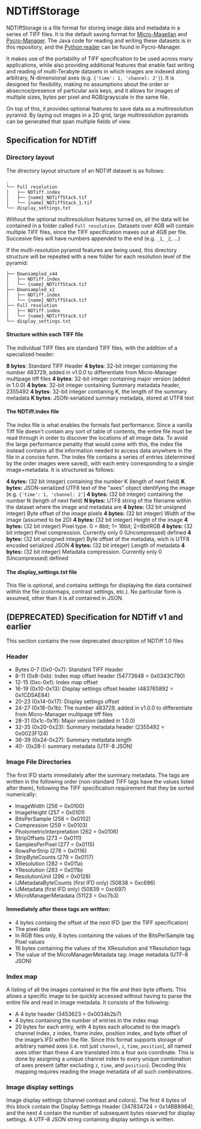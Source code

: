 # NDTiffStorage
NDTiffStorage is a file format for storing image data and metadata in a series of TIFF files. It is the default saving format for [Micro-Magellan](https://micro-manager.org/wiki/MicroMagellan) and [Pycro-Manager](https://github.com/micro-manager/pycro-manager). The Java code for reading and writing these datasets is in this repository, and the [Python reader](https://pycro-manager.readthedocs.io/en/latest/apis.html#reading-acquired-data) can be found in Pycro-Manager.

It makes use of the portability of TIFF specification to be used across many applications, while also providing additional features that enable fast writing and reading of multi-Terabyte datasets in which images are indexed along arbitrary, N-dimensional axes (e.g. `{'time': 1, 'channel: 2'}`). It is designed for flexibility, making no assumptions about the order or absecnce/presence of particular axis keys, and it allows for images of multiple sizes, bytes per pixel and RGB/grayscale in the same file. 

On top of this, it provides optional features to save data as a multiresolution pyramid. By laying out images in a 2D grid, large multiresolution pyramids can be generated that span multiple fields of view.

## Specification for NDTiff 

### Directory layout
The directory layout structure of an NDTiff dataset is as follows:
```
.
└── Full resolution
│   ├── NDTiff.index
│   ├── {name}_NDTiffStack.tif
│   └── {name}_NDTiffStack_1.tif
└── display_settings.txt

```
Without the optional multiresolution features turned on, all the data will be contained in a folder called `Full resolution`. Datasets over 4GB will contain multiple TIFF files, since the TIFF specification maxes out at 4GB per file. Succesive files will have numbers appended to the end (e.g. `_1`, `_2`, ...)

If the multi-resolution pyramid features are being used, this directory structure will be repeated with a new folder for each resolution level of the pyramid:
```
├── Downsampled_x44
│   ├── NDTiff.index
│   └── {name}_NDTiffStack.tif
├── Downsampled_x2
│   ├── NDTiff.index
│   └── {name}_NDTiffStack.tif
├── Full resolution
│   ├── NDTiff.index
│   └── {name}_NDTiffStack.tif
└── display_settings.txt
```

#### Structure within each TIFF file

The individual TIFF files are standard TIFF files, with the addition of a specialized header:

**8 bytes**: Standard TIFF Header
**4 bytes**: 32-bit integer containing the number 483729, added in v1.0.0 to differentiate from Micro-Manager multipage tiff files
**4 bytes**: 32-bit integer containing major version (added in 1.0.0)
**4 bytes**: 32-bit integer containing Summary metadata header, 2355492 
**4 bytes**: 32-bit integer contianing K, the length of the summary metadata
**K bytes**: JSON-serialized summary metadata, stored at UTF8 text

#### The NDTiff.index file

The index file is what enables the formats fast performance. Since a vanilla Tiff file doesn't contain any sort of table of contents, the entire file must be read through in order to discover the locations of all image data. To avoid the large performance penality that would come with this, the index file instead contains all the information needed to access data anywhere in the file in a concise form. The index file contains a series of entries (determined by the order images were saved), with each entry corresponding to a single image+metadata. It is structured as follows:

**4 bytes:** (32 bit integer) containing the number K (length of next field)
**K bytes:** JSON-serialized UTF8 text of the "axes" object identifying the image (e.g. `{'time': 1, 'channel: 2'`)
**4 bytes:** (32 bit integer) containing the number N (length of next field)
**N bytes:** UTF8 string of the filename within the dataset where the image and metadata are
**4 bytes:** (32 bit unsigned integer) Byte offset of the image pixels
**4 bytes:** (32 bit integer) Width of the image (assumed to be 2D)
**4 bytes:** (32 bit integer) Height of the image
**4 bytes:** (32 bit integer) Pixel type. 0 = 8bit; 1= 16bit; 2=8bitRGB
**4 bytes:** (32 bit integer) Pixel compression. Currently only 0 (Uncompressed) defined
**4 bytes:** (32 bit unsigned integer) Byte offset of the metadata, wich is UTF8 encoded serialized JSON
**4 bytes:** (32 bit integer) Length of metadata
**4 bytes:** (32 bit integer) Metadata compression. Currently only 0 (Uncompressed) defined

#### The display_settings.txt file

This file is optional, and contains settings for displaying the data contained within the file (colormaps, contrast settings, etc.). No particular form is assumed, other than it is all contained in JSON.


## (DEPRECATED) Specification for NDTiff v1 and earlier

This section contains the now deprecated description of NDTiff 1.0 files

### Header

- Bytes 0-7 (0x0-0x7): Standard TIFF Header
- 8-11 (0x8-0xb): Index map offset header (54773648 = 0x0343C790)
- 12-15 (0xc-0xf): Index map offset
- 16-19 (0x10-0x13): Display settings offset header (483765892 = 0x1CD5AE84)
- 20-23 (0x14-0x17): Display settings offset
- 24-27 (0x18-0x1b): The number 483729, added in v1.0.0 to differentiate from Micro-Manager multipage tiff files
- 28-31 (0x1c-0x1f): Major version (added in 1.0.0)
- 32-35 (0x20-0x23): Summary metadata header (2355492 = 0x0023F124)
- 36-39 (0x24-0x27): Summary metadata length
- 40- (0x28-): summary metadata (UTF-8 JSON)


### Image File Directories

The first IFD starts immediately after the summary metadata. The tags are written in the following order (non-standard TIFF tags have the values listed after them), following the TIFF specification requirement that they be sorted numerically:

- ImageWidth (256 = 0x0100)
- ImageHeight (257 = 0x0101)
- BitsPerSample (258 = 0x0102)
- Compression (259 = 0x0103)
- PhotometricInterpretation (262 = 0x0106)
- StripOffsets (273 = 0x0111)
- SamplesPerPixel (277 = 0x0115)
- RowsPerStrip (278 = 0x0116)
- StripByteCounts (279 = 0x0117)
- XResolution (282 = 0x011a)
- YResolution (283 = 0x011b)
- ResolutionUnit (296 = 0x0128)
- IJMetadataByteCounts (first IFD only) (50838 = 0xc696)
- IJMetadata (first IFD only) (50839 = 0xc697)
- MicroManagerMetadata (51123 = 0xc7b3)


#### Immediately after these tags are written:

- 4 bytes containg the offset of the next IFD (per the TIFF specification)
- The pixel data
- In RGB files only, 6 bytes containing the values of the BitsPerSample tag Pixel values
- 16 bytes containing the values of the XResolution and YResolution tags
- The value of the MicroManagerMetadata tag: image metadata (UTF-8 JSON) 


### Index map

A listing of all the images contained in the file and their byte offsets. This allows a specific image to be quickly accessed without having to parse the entire file and read in image metadata. It consists of the following:

- A 4 byte header (3453623 = 0x0034b2b7)
- 4 bytes containing the number of entries in the index map
- 20 bytes for each entry, with 4 bytes each allocated to the image’s channel index, z index, frame index, position index, and byte offset of the image’s IFD within the file. Since this format supports storage of arbitrary named axes (i.e. not just `channel`, `z`, `time`, `position`), all named axes other than these 4 are translated into a four axis coordinate. This is done by assigning a unique channel index to every unique combination of axes present (after excluding `z`, `time`,   and `position`). Decoding this mapping requires reading the image metadata of all such combinations.


### Image display settings

Image display settings (channel contrast and colors). The first 4 bytes of this block contain the Display Settings Header (347834724 = 0x14BB8964), and the next 4 contain the number of subsequent bytes reserved for display settings. A UTF-8 JSON string containing display settings is written.
